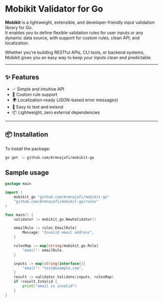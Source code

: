 # Mobikit Validator for Go

**Mobikit** is a lightweight, extensible, and developer-friendly input validation library for Go.  
It enables you to define flexible validation rules for user inputs or any dynamic data source, with support for custom rules, clean API, and localization.

Whether you're building RESTful APIs, CLI tools, or backend systems, Mobikit gives you an easy way to keep your inputs clean and predictable.

---

## ✨ Features

- ✅ Simple and intuitive API
- 🧩 Custom rule support
- 🌍 Localization-ready (JSON-based error messages)
- 🧪 Easy to test and extend
- 📦 Lightweight, zero external dependencies

---

## 📦 Installation

To install the package:

```bash
go get -u github.com/Armnajafi/mobikit-go
```

## Sample usage
``` GO
package main

import (
	mobikit_go "github.com/Armnajafi/mobikit-go"
	"github.com/Armnajafi/mobikit-go/rules"
)

func main() {
	validator := mobikit_go.NewValidator()

	emailRule := rules.EmailRule{
		Message: "Invalid email address",
	}

	rulesMap := map[string]mobikit_go.Rule{
		"email": emailRule,
	}

	inputs := map[string]interface{}{
		"email": "test@example.com",
	}
	result := validator.Validate(inputs, rulesMap)
	if !result.IsValid {
		print("email is invalid")
	}
}

```
